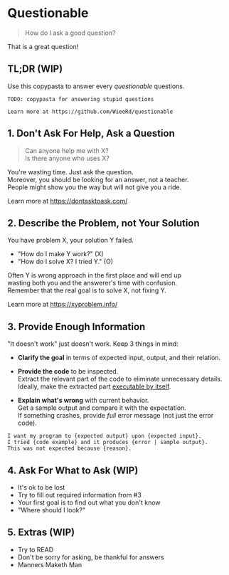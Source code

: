 # Questionable

> How do I ask a good question?

That is a great question!

## TL;DR (WIP)

Use this copypasta to answer every *questionable* questions.  

```text
TODO: copypasta for answering stupid questions

Learn more at https://github.com/WieeRd/questionable
```

## 1. Don't Ask For Help, Ask a Question

> Can anyone help me with X?  
> Is there anyone who uses X?

You're wasting time. Just ask the question.  
Moreover, you should be looking for an answer, not a teacher.  
People might show you the way but will not give you a ride.

Learn more at <https://dontasktoask.com/>

## 2. Describe the Problem, not Your Solution

You have problem X, your solution Y failed.

- "How do I make Y work?" (X)
- "How do I solve X? I tried Y." (O)

Often Y is wrong approach in the first place and will end up  
wasting both you and the answerer's time with confusion.  
Remember that the real goal is to solve X, not fixing Y.

Learn more at <https://xyproblem.info/>

## 3. Provide Enough Information

"It doesn't work" just doesn't work. Keep 3 things in mind:

- **Clarify the goal** in terms of expected input, output, and their relation.

- **Provide the code** to be inspected.  
  Extract the relevant part of the code to eliminate unnecessary details.
  Ideally, make the extracted part [executable by itself][MRE].

- **Explain what's wrong** with current behavior.  
  Get a sample output and compare it with the expectation.  
  If something crashes, provide *full* error message (not just the error code).

```text
I want my program to {expected output} upon {expected input}.
I tried {code example} and it produces {error | sample output}.
This was not expected because {reason}.
```

[MRE]: https://stackoverflow.com/help/minimal-reproducible-example

## 4. Ask For What to Ask (WIP)

- It's ok to be lost
- Try to fill out required information from #3
- Your first goal is to find out what you don't know
- "Where should I look?"

## 5. Extras (WIP)

- Try to READ
- Don't be sorry for asking, be thankful for answers
- Manners Maketh Man
